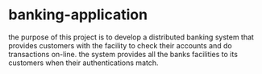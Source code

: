 # banking-application

the purpose of this project is to develop a distributed banking system that provides customers with the facility to check their accounts and do transactions on-line. the system provides all the banks facilities to its customers when their authentications match.
